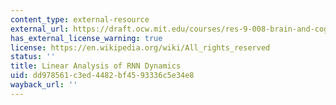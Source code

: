 ```yaml
---
content_type: external-resource
external_url: https://draft.ocw.mit.edu/courses/res-9-008-brain-and-cognitive-sciences-computational-tutorials/pages/linear-analysis-of-rnn-dynamics/
has_external_license_warning: true
license: https://en.wikipedia.org/wiki/All_rights_reserved
status: ''
title: Linear Analysis of RNN Dynamics
uid: dd978561-c3ed-4482-bf45-93336c5e34e8
wayback_url: ''
---
```

